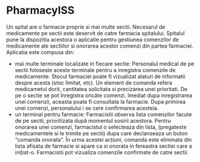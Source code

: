 # PharmacyISS


Un spital are o farmacie proprie si mai multe sectii. Necesarul de medicamente pe sectii este deservit de  catre  farmacia  spitalului.  Spitalul  pune  la  dispozitia  acestora  o  aplicatie  pentru  gestiunea comenzilor de medicamente ale sectiilor si onorarea acestor comenzi din partea farmaciei. Aplicatia este compusa din: 

- mai  multe  terminale  localizate  in  fiecare  sectie: Personalul medical de pe sectii foloseste aceste terminale pentru a inregistra comenzile de medicamente. Stocul farmaciei poate fi vizualizat alaturi de informatii despre acesta (stoc limitat, etc). Un element de comanda  refera medicametul dorit, cantitatea  solicitata si precizarea unei prioritati. De pe o sectie se pot înregistra oricâte comenzi. Imediat dupa inregistrarea unei comenzii, aceasta poate fi consultata la farmacie. Dupa primirea unei comenzi, personalului i se cere confirmarea acesteia.
- un  terminal  pentru  farmacie:  Farmacistii  observa  lista  comenzilor  facute  de  pe  sectii, prioritizata după momentul sosirii acestora. Pentru onorarea unei comenzi, farmacistul o selecteaza din lista, (pregateste medicamentele si le trimite pe sectii) dupa care declanseaza un buton "comanda onorata". În urma acestei acțiuni, comanda este eliminata din lista afisata de farmacie si apare ca si onorata in fereastra sectiei care a inițiat-o. Farmacistii pot vizualiza comenzile confirmate de catre sectii.
